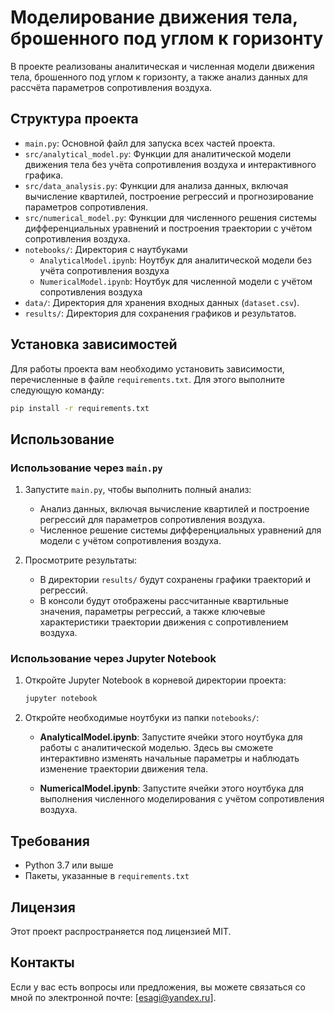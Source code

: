 # Моделирование движения тела, брошенного под углом к горизонту

В проекте реализованы аналитическая и численная модели движения тела, брошенного под углом к горизонту, а также анализ данных для рассчёта параметров сопротивления воздуха.

## Структура проекта

- `main.py`: Основной файл для запуска всех частей проекта.
- `src/analytical_model.py`: Функции для аналитической модели движения тела без учёта сопротивления воздуха и интерактивного графика.
- `src/data_analysis.py`: Функции для анализа данных, включая вычисление квартилей, построение регрессий и прогнозирование параметров сопротивления.
- `src/numerical_model.py`: Функции для численного решения системы дифференциальных уравнений и построения траектории с учётом сопротивления воздуха.
- `notebooks/`: Директория с наутбуками
  - `AnalyticalModel.ipynb`: Ноутбук для аналитической модели без учёта сопротивления воздуха
  - `NumericalModel.ipynb`: Ноутбук для численной модели с учётом сопротивления воздуха
- `data/`: Директория для хранения входных данных (`dataset.csv`).
- `results/`: Директория для сохранения графиков и результатов.

## Установка зависимостей

Для работы проекта вам необходимо установить зависимости, перечисленные в файле `requirements.txt`. Для этого выполните следующую команду:

```bash
pip install -r requirements.txt
```

## Использование

### Использование через `main.py`

1. Запустите `main.py`, чтобы выполнить полный анализ:
    - Анализ данных, включая вычисление квартилей и построение регрессий для параметров сопротивления воздуха.
    - Численное решение системы дифференциальных уравнений для модели с учётом сопротивления воздуха.

2. Просмотрите результаты:
    - В директории `results/` будут сохранены графики траекторий и регрессий.
    - В консоли будут отображены рассчитанные квартильные значения, параметры регрессий, а также ключевые характеристики траектории движения с сопротивлением воздуха.

### Использование через Jupyter Notebook

1. Откройте Jupyter Notebook в корневой директории проекта:

    ```bash
    jupyter notebook
    ```

2. Откройте необходимые ноутбуки из папки `notebooks/`:

    - **AnalyticalModel.ipynb**: Запустите ячейки этого ноутбука для работы с аналитической моделью. Здесь вы сможете интерактивно изменять начальные параметры и наблюдать изменение траектории движения тела.

    - **NumericalModel.ipynb**: Запустите ячейки этого ноутбука для выполнения численного моделирования с учётом сопротивления воздуха.

## Требования

- Python 3.7 или выше
- Пакеты, указанные в `requirements.txt`

## Лицензия

Этот проект распространяется под лицензией MIT.

## Контакты

Если у вас есть вопросы или предложения, вы можете связаться со мной по электронной почте: [esagi@yandex.ru].